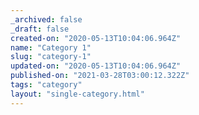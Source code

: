 ```yaml
---
_archived: false
_draft: false
created-on: "2020-05-13T10:04:06.964Z"
name: "Category 1"
slug: "category-1"
updated-on: "2020-05-13T10:04:06.964Z"
published-on: "2021-03-28T03:00:12.322Z"
tags: "category"
layout: "single-category.html"
---
```



